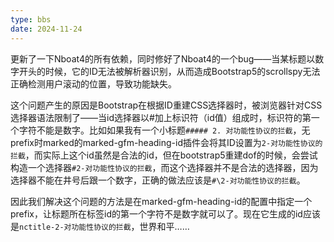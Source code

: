 ```yaml
---
type: bbs
date: 2024-11-24
---
```

更新了一下Nboat4的所有依赖，同时修好了Nboat4的一个bug——当某标题以数字开头的时候，它的ID无法被解析器识别，从而造成Bootstrap5的scrollspy无法正确检测用户滚动的位置，导致功能缺失。

这个问题产生的原因是Bootstrap在根据ID重建CSS选择器时，被浏览器针对CSS选择器语法限制了——当id选择器以#加上标识符（id值）组成时，标识符的第一个字符不能是数字。比如如果我有一个小标题`##### 2. 对功能性协议的拦截`，无prefix时marked的marked-gfm-heading-id插件会将其ID设置为`2-对功能性协议的拦截`，而实际上这个id虽然是合法的id，但在bootstrap5重建dof的时候，会尝试构造一个选择器`#2-对功能性协议的拦截`，而这个选择器并不是合法的选择器，因为选择器不能在井号后跟一个数字，正确的做法应该是`#\2-对功能性协议的拦截`。

因此我们解决这个问题的方法是在marked-gfm-heading-id的配置中指定一个prefix，让标题所在标签id的第一个字符不是数字就可以了。现在它生成的id应该是`nctitle-2-对功能性协议的拦截`，世界和平……